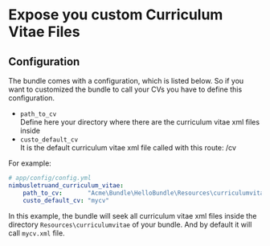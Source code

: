 # Expose you custom Curriculum Vitae Files

## Configuration

The bundle comes with a configuration, which is listed below.
So if you want to customized the bundle to call your CVs you have to define this configuration.

*   ```path_to_cv```  
    Define here your directory where there are the curriculum vitae xml files inside
*   ```custo_default_cv```  
    It is the default curriculum vitae xml file called with this route: /cv

For example:
``` yml
# app/config/config.yml
nimbusletruand_curriculum_vitae:
    path_to_cv:       "Acme\Bundle\HelloBundle\Resources\curriculumvitae"
    custo_default_cv: "mycv"
```
In this example, the bundle will seek all curriculum vitae xml files inside the directory ```Resources\curriculumvitae``` of your bundle. And by default it will call ```mycv.xml``` file.